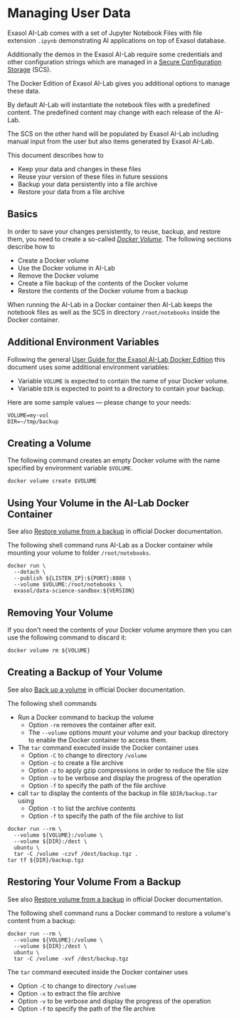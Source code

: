 # Managing User Data

Exasol AI-Lab comes with a set of Jupyter Notebook Files with file extension `.ipynb` demonstrating AI applications on top of Exasol database.

Additionally the demos in the Exasol AI-Lab require some credentials and other configuration strings which are managed in a [Secure Configuration Storage](secure_configuration_storage.md) (SCS).

The Docker Edition of Exasol AI-Lab gives you additional options to manage these data.

By default AI-Lab will instantiate the notebook files with a predefined content. The predefined content may change with each release of the AI-Lab.

The SCS on the other hand will be populated by Exasol AI-Lab including manual input from the user but also items generated by Exasol AI-Lab.

This document describes how to
* Keep your data and changes in these files
* Reuse your version of these files in future sessions
* Backup your data persistently into a file archive
* Restore your data from a file archive

## Basics

In order to save your changes persistently, to reuse, backup, and restore them, you need to create a so-called [_Docker Volume_](https://docs.docker.com/storage/volumes). The following sections describe how to
* Create a Docker volume
* Use the Docker volume in AI-Lab
* Remove the Docker volume
* Create a file backup of the contents of the Docker volume
* Restore the contents of the Docker volume from a backup

When running the AI-Lab in a Docker container then AI-Lab keeps the notebook files as well as the SCS in directory `/root/notebooks` inside the Docker container.

## Additional Environment Variables

Following the general [User Guide for the Exasol AI-Lab Docker Edition](docker_usage.md#defining-environment-variables) this document uses some additional environment variables:
* Variable `VOLUME` is expected to contain the name of your Docker volume.
* Variable `DIR` is expected to point to a directory to contain your backup.

Here are some sample values &mdash; please change to your needs:

```shell
VOLUME=my-vol
DIR=~/tmp/backup
```

## Creating a Volume

The following command creates an empty Docker volume with the name specified by environment variable `$VOLUME`.

```shell
docker volume create $VOLUME
```

## Using Your Volume in the AI-Lab Docker Container

See also [Restore volume from a backup](https://docs.docker.com/storage/volumes/#restore-volume-from-a-backup) in official Docker documentation.

The following shell command runs AI-Lab as a Docker container while mounting your volume to folder `/root/notebooks`.

```shell
docker run \
  --detach \
  --publish ${LISTEN_IP}:${PORT}:8888 \
  --volume $VOLUME:/root/notebooks \
  exasol/data-science-sandbox:${VERSION}
```

## Removing Your Volume

If you don't need the contents of your Docker volume anymore then you can use the following command to discard it:

```shell
docker volume rm ${VOLUME}
```

## Creating a Backup of Your Volume

See also [Back up a volume](https://docs.docker.com/storage/volumes/#back-up-a-volume) in official Docker documentation.

The following shell commands
* Run a Docker command to backup the volume
  * Option `-rm` removes the container after exit.
  * The `--volume` options mount your volume and your backup directory to enable the Docker container to access them.
* The `tar` command executed inside the Docker container uses
  * Option `-C` to change to directory `/volume`
  * Option `-c` to create a file archive
  * Option `-z` to apply gzip compressions in order to reduce the file size
  * Option `-v` to be verbose and display the progress of the operation
  * Option `-f` to specify the path of the file archive
* call `tar` to display the contents of the backup in file `$DIR/backup.tar` using
  * Option `-t` to list the archive contents
  * Option `-f` to specify the path of the file archive to list

```shell
docker run --rm \
  --volume ${VOLUME}:/volume \
  --volume ${DIR}:/dest \
  ubuntu \
  tar -C /volume -czvf /dest/backup.tgz .
tar tf ${DIR}/backup.tgz
```

<!-- -------------------------------------------------- -->
## Restoring Your Volume From a Backup

See also [Restore volume from a backup](https://docs.docker.com/storage/volumes/#restore-volume-from-a-backup) in official Docker documentation.

The following shell command runs a Docker command to restore a volume's content from a backup:

```shell
docker run --rm \
  --volume ${VOLUME}:/volume \
  --volume ${DIR}:/dest \
  ubuntu \
  tar -C /volume -xvf /dest/backup.tgz
```

The `tar` command executed inside the Docker container uses
  * Option `-C` to change to directory `/volume`
  * Option `-x` to extract the file archive
  * Option `-v` to be verbose and display the progress of the operation
  * Option `-f` to specify the path of the file archive
